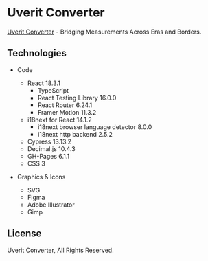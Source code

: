 # Uverit Converter

[Uverit Converter](https://newhorizonweb.github.io/Uverit-Converter/) - Bridging Measurements Across Eras and Borders.

## Technologies

- Code
    - React 18.3.1
        - TypeScript
        - React Testing Library 16.0.0
        - React Router 6.24.1
        - Framer Motion 11.3.2
    - i18next for React 14.1.2
        - i18next browser language detector 8.0.0
        - i18next http backend 2.5.2
    - Cypress 13.13.2
    - Decimal.js 10.4.3
    - GH-Pages 6.1.1
    - CSS 3

- Graphics & Icons
    - SVG
    - Figma
    - Adobe Illustrator
    - Gimp

## License

Uverit Converter, All Rights Reserved.